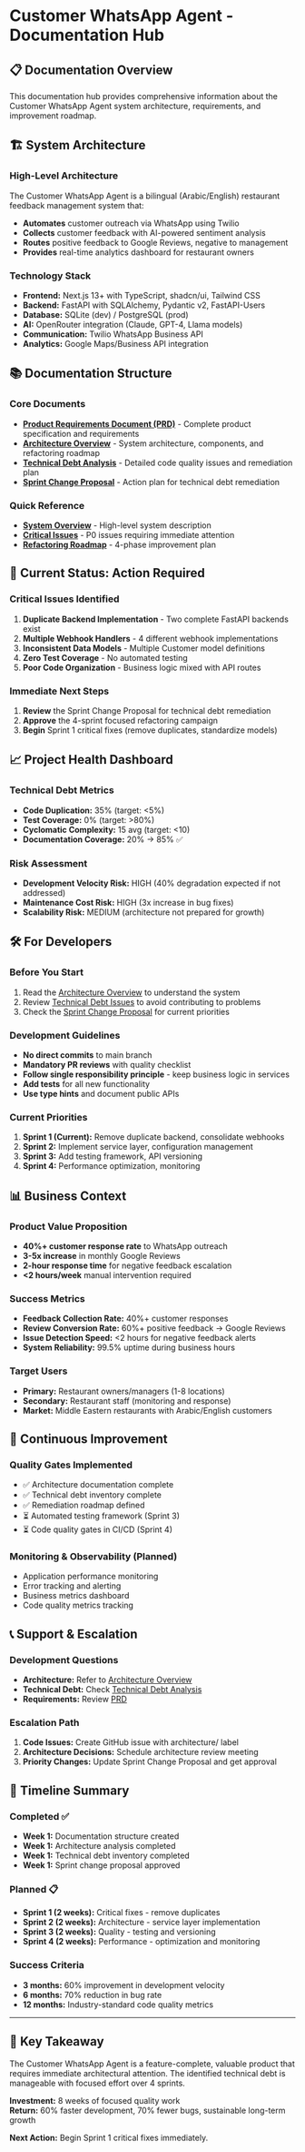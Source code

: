 # Customer WhatsApp Agent - Documentation Hub

## 📋 Documentation Overview

This documentation hub provides comprehensive information about the Customer WhatsApp Agent system architecture, requirements, and improvement roadmap.

## 🏗️ System Architecture

### High-Level Architecture
The Customer WhatsApp Agent is a bilingual (Arabic/English) restaurant feedback management system that:

- **Automates** customer outreach via WhatsApp using Twilio
- **Collects** customer feedback with AI-powered sentiment analysis  
- **Routes** positive feedback to Google Reviews, negative to management
- **Provides** real-time analytics dashboard for restaurant owners

### Technology Stack
- **Frontend:** Next.js 13+ with TypeScript, shadcn/ui, Tailwind CSS
- **Backend:** FastAPI with SQLAlchemy, Pydantic v2, FastAPI-Users
- **Database:** SQLite (dev) / PostgreSQL (prod)
- **AI:** OpenRouter integration (Claude, GPT-4, Llama models)
- **Communication:** Twilio WhatsApp Business API
- **Analytics:** Google Maps/Business API integration

## 📚 Documentation Structure

### Core Documents
- **[Product Requirements Document (PRD)](./prd/PRD.md)** - Complete product specification and requirements
- **[Architecture Overview](./architecture/README.md)** - System architecture, components, and refactoring roadmap
- **[Technical Debt Analysis](./architecture/technical-debt.md)** - Detailed code quality issues and remediation plan
- **[Sprint Change Proposal](./SPRINT_CHANGE_PROPOSAL.md)** - Action plan for technical debt remediation

### Quick Reference
- **[System Overview](./architecture/README.md#system-overview)** - High-level system description
- **[Critical Issues](./architecture/technical-debt.md#critical-p0---immediate-action-required)** - P0 issues requiring immediate attention
- **[Refactoring Roadmap](./architecture/README.md#refactoring-roadmap)** - 4-phase improvement plan

## 🚨 Current Status: Action Required

### Critical Issues Identified
1. **Duplicate Backend Implementation** - Two complete FastAPI backends exist
2. **Multiple Webhook Handlers** - 4 different webhook implementations
3. **Inconsistent Data Models** - Multiple Customer model definitions
4. **Zero Test Coverage** - No automated testing
5. **Poor Code Organization** - Business logic mixed with API routes

### Immediate Next Steps
1. **Review** the Sprint Change Proposal for technical debt remediation
2. **Approve** the 4-sprint focused refactoring campaign
3. **Begin** Sprint 1 critical fixes (remove duplicates, standardize models)

## 📈 Project Health Dashboard

### Technical Debt Metrics
- **Code Duplication:** 35% (target: <5%)
- **Test Coverage:** 0% (target: >80%)  
- **Cyclomatic Complexity:** 15 avg (target: <10)
- **Documentation Coverage:** 20% → 85% ✅

### Risk Assessment
- **Development Velocity Risk:** HIGH (40% degradation expected if not addressed)
- **Maintenance Cost Risk:** HIGH (3x increase in bug fixes)
- **Scalability Risk:** MEDIUM (architecture not prepared for growth)

## 🛠️ For Developers

### Before You Start
1. Read the [Architecture Overview](./architecture/README.md) to understand the system
2. Review [Technical Debt Issues](./architecture/technical-debt.md) to avoid contributing to problems
3. Check the [Sprint Change Proposal](./SPRINT_CHANGE_PROPOSAL.md) for current priorities

### Development Guidelines
- **No direct commits** to main branch
- **Mandatory PR reviews** with quality checklist
- **Follow single responsibility principle** - keep business logic in services
- **Add tests** for all new functionality
- **Use type hints** and document public APIs

### Current Priorities
1. **Sprint 1 (Current):** Remove duplicate backend, consolidate webhooks
2. **Sprint 2:** Implement service layer, configuration management  
3. **Sprint 3:** Add testing framework, API versioning
4. **Sprint 4:** Performance optimization, monitoring

## 📊 Business Context

### Product Value Proposition
- **40%+ customer response rate** to WhatsApp outreach
- **3-5x increase** in monthly Google Reviews
- **2-hour response time** for negative feedback escalation
- **<2 hours/week** manual intervention required

### Success Metrics
- **Feedback Collection Rate:** 40%+ customer responses
- **Review Conversion Rate:** 60%+ positive feedback → Google Reviews
- **Issue Detection Speed:** <2 hours for negative feedback alerts
- **System Reliability:** 99.5% uptime during business hours

### Target Users
- **Primary:** Restaurant owners/managers (1-8 locations)
- **Secondary:** Restaurant staff (monitoring and response)
- **Market:** Middle Eastern restaurants with Arabic/English customers

## 🔄 Continuous Improvement

### Quality Gates Implemented
- ✅ Architecture documentation complete
- ✅ Technical debt inventory complete
- ✅ Remediation roadmap defined
- ⏳ Automated testing framework (Sprint 3)
- ⏳ Code quality gates in CI/CD (Sprint 4)

### Monitoring & Observability (Planned)
- Application performance monitoring
- Error tracking and alerting  
- Business metrics dashboard
- Code quality metrics tracking

## 📞 Support & Escalation

### Development Questions
- **Architecture:** Refer to [Architecture Overview](./architecture/README.md)
- **Technical Debt:** Check [Technical Debt Analysis](./architecture/technical-debt.md)
- **Requirements:** Review [PRD](./prd/PRD.md)

### Escalation Path
1. **Code Issues:** Create GitHub issue with architecture/ label
2. **Architecture Decisions:** Schedule architecture review meeting
3. **Priority Changes:** Update Sprint Change Proposal and get approval

## 📅 Timeline Summary

### Completed ✅
- **Week 1:** Documentation structure created
- **Week 1:** Architecture analysis completed
- **Week 1:** Technical debt inventory completed
- **Week 1:** Sprint change proposal approved

### Planned 📋
- **Sprint 1 (2 weeks):** Critical fixes - remove duplicates
- **Sprint 2 (2 weeks):** Architecture - service layer implementation
- **Sprint 3 (2 weeks):** Quality - testing and versioning
- **Sprint 4 (2 weeks):** Performance - optimization and monitoring

### Success Criteria
- **3 months:** 60% improvement in development velocity
- **6 months:** 70% reduction in bug rate
- **12 months:** Industry-standard code quality metrics

---

## 🎯 Key Takeaway

The Customer WhatsApp Agent is a feature-complete, valuable product that requires immediate architectural attention. The identified technical debt is manageable with focused effort over 4 sprints. 

**Investment:** 8 weeks of focused quality work  
**Return:** 60% faster development, 70% fewer bugs, sustainable long-term growth

**Next Action:** Begin Sprint 1 critical fixes immediately.